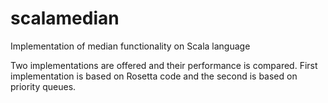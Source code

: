 # scalamedian
Implementation of median functionality on Scala language

Two implementations are offered and their performance is compared. First implementation is based on Rosetta code and the second is based on priority queues.
